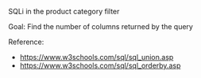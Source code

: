 SQLi in the product category filter

Goal: Find the number of columns returned by the query

Reference: 

* https://www.w3schools.com/sql/sql_union.asp
* https://www.w3schools.com/sql/sql_orderby.asp